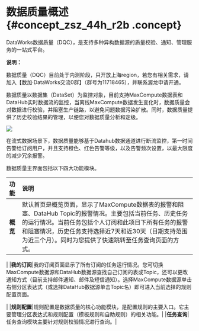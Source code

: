 # 数据质量概述 {#concept_zsz_44h_r2b .concept}

DataWorks数据质量（DQC），是支持多种异构数据源的质量校验、通知、管理服务的一站式平台。

**说明：** 

数据质量（DQC）目前处于内测阶段，只开放上海region，若您有相关需求，请加入【数加·DataWorks交流0群】（群号为11718465），并联系渥龙申请开通。

数据质量以数据集（DataSet）为监控对象，目前支持MaxCompute数据表和DataHub实时数据流的监控，当离线MaxCompute数据发生变化时，数据质量会对数据进行校验，并阻塞生产链路，以避免问题数据污染扩散。同时，数据质量提供了历史校验结果的管理，以便您对数据质量分析和定级。

![](http://static-aliyun-doc.oss-cn-hangzhou.aliyuncs.com/assets/img/16388/15408926528743_zh-CN.png)

在流式数据场景下，数据质量能够基于Datahub数据通道进行断流监控，第一时间告警给订阅用户，并且支持橙色、红色告警等级，以及告警频次设置，以最大限度的减少冗余报警。

数据质量主界面包括以下四大功能模块。

|功能|说明|
|:-|:-|
|**概览**|默认首页是概览页面，显示了MaxCompute数据表的报警和阻塞、DataHub Topic的报警情况。主要包括当前任务、历史任务的运行情况。当前任务包括个人订阅和此项目下所有任务的报警和阻塞情况，历史任务支持选择近7天和近30天（日期支持范围为近三个月）。同时为您提供了快速跳转至任务查询页面的方式。

|
|**我的订阅**|我的订阅页面显示了所有订阅的任务运行情况。您可切换MaxCompute数据源和DataHub数据源查找自己订阅的表或Topic，还可以更改通知方式（目前支持邮件通知、邮件及短信通知）。选择MaxCompute数据源单击右侧分区表达式（或选择DataHub数据源单击Topic名）即可进入当前选择的规则配置页面。

|
|**规则配置**|规则配置是数据质量的核心功能模块，是配置规则的主要入口。它主要管理分区表达式和规则配置（模板规则和自助规则）的相关功能。|
|**任务查询**|任务查询模块主要针对规则校验情况进行查询。|

